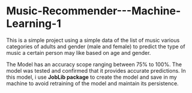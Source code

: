 # Music-Recommender---Machine-Learning-1
This is a simple project using a simple data of the list of music various categories of adults and gender (male and female) to predict the type of music a certain person may like based on age and gender. 

The Model has an accuracy scope ranging between 75% to 100%. The model was tested and confirmed that it provides accurate predictions. 
In this model, i use **JobLib package** to create the model and save in my machine to avoid retraining of the model and maintain its persistence. 

